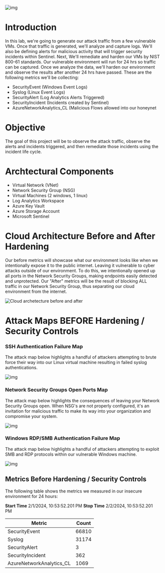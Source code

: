 ![img](https://i.imgur.com/B1YCDiQ.png)

# Introduction

In this lab, we're going to generate our attack traffic from a few vulnerable VMs. Once that traffic is generated, we'll analyze and capture logs. We'll also be defining alerts for malicious activity that will trigger security incidents within Sentinel.  Next, We'll remediate and harden our VMs by NIST 800-61 standards. Our vulnerable environment will run for 24 hrs so traffic can be captured. Once we analyze the data, we'll harden our environment and observe the results after another 24 hrs have passed. These are the following metrics we'll be collecting:

- SecurityEvent (Windows Event Logs)
- Syslog (Linux Event Logs)
- SecurityAlert (Log Analytics Alerts Triggered)
- SecurityIncident (Incidents created by Sentinel)
- AzureNetworkAnalytics_CL (Malicious Flows allowed into our honeynet

# Objective

The goal of this project will be to observe the attack traffic, observe the alerts and incidents triggered, and then remediate those incidents using the incident life cycle. 

# Archtectural Components

- Virtual Network (VNet)
- Network Security Group (NSG)
- Virtual Machines (2 windows, 1 linux)
- Log Analytics Workspace
- Azure Key Vault
- Azure Storage Account
- Microsoft Sentinel

# Cloud Architecture Before and After Hardening 

Our before metrics will showcase what our environment looks like when we intentionally expose it to the public internet. Leaving it vulnerable to cyber attacks outside of our environment. To do this, we intentionally opened up all ports in the Network Security Groups, making endpoints easily detected and unprotected. Our "After" metrics will be the result of blocking ALL traffic in our Network Security Group, thus separating our cloud environment from the internet. 

![Cloud archetecture before and after](https://i.imgur.com/MwVBr9z.png)

# Attack Maps BEFORE Hardening / Security Controls

<h3>SSH Authentication Failure Map</h3>

The attack map below highlights a handful of attackers attempting to brute force their way into our Linux virtual machine 
resulting in failed syslog authentications.  

![img](https://i.imgur.com/5obqPWt.png)


<h3>Network Security Groups Open Ports Map</h3>

The attack map below highlights the consequences of leaving your Network Security Groups open. When NSG's are not properly configured, it's an invitation for malicious traffic to make its way into your organization and compromise your system. 

![img](https://i.imgur.com/PA55maQ.png)


<h3>Windows RDP/SMB Authentication Failure Map</h3>

The attack map below highlights a handful of attackers attempting to exploit SMB and RDP protocols within our vulnerable Windows machine. 

![img](https://i.imgur.com/0is25A1.png)


## Metrics Before Hardening / Security Controls

The following table shows the metrics we measured in our insecure environment for 24 hours:

<b>Start Time</b> 2/1/2024, 10:53:52.201 PM
<b>Stop Time</b> 2/2/2024, 10:53:52.201 PM

| Metric                   | Count
| ------------------------ | -----
| SecurityEvent            | 66810
| Syslog                   | 31174
| SecurityAlert            | 3
| SecurityIncident         | 362
| AzureNetworkAnalytics_CL | 1069
